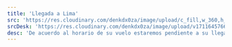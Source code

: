 ```yaml
---
title: 'Llegada a Lima'
src: 'https://res.cloudinary.com/denkdx0za/image/upload/c_fill,w_360,h_203,ar_16:9/v1711645766/LLEGADA-LIMA_yyqeed.png'
srcDesk: 'https://res.cloudinary.com/denkdx0za/image/upload/v1711645766/LLEGA_LIM_Mesa_de_trabajo_1_bttsbn.png'
desc: 'De acuerdo al horario de su vuelo estaremos pendiente a su llegada. En el aeropuerto de Lima nuestro agente lo esperará con un cartel con su nombre; este lo llevará con dirección a su alojamiento donde podrá descansar y prepararse para iniciar su aventura por Perú.'
---
```

